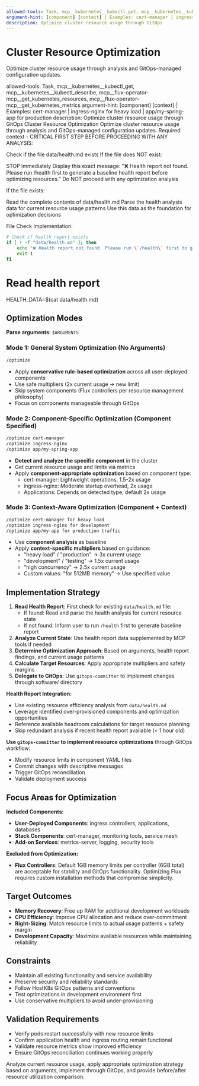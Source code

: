 ```yaml
---
allowed-tools: Task, mcp__kubernetes__kubectl_get, mcp__kubernetes__kubectl_describe, mcp__flux-operator-mcp__get_kubernetes_resources, mcp__flux-operator-mcp__get_kubernetes_metrics
argument-hint: [component] [context] | Examples: cert-manager | ingress-nginx for heavy load | app/my-spring-app for production
description: Optimize cluster resource usage through GitOps
---
```


# Cluster Resource Optimization

Optimize cluster resource usage through analysis and GitOps-managed configuration updates.


allowed-tools: Task, mcp__kubernetes__kubectl_get, mcp__kubernetes__kubectl_describe, mcp__flux-operator-mcp__get_kubernetes_resources, mcp__flux-operator-mcp__get_kubernetes_metrics
argument-hint: [component] [context] | Examples: cert-manager | ingress-nginx for heavy load | app/my-spring-app for production
description: Optimize cluster resource usage through GitOps
Cluster Resource Optimization
Optimize cluster resource usage through analysis and GitOps-managed configuration updates.
Required context - CRITICAL FIRST STEP
BEFORE PROCEEDING WITH ANY ANALYSIS:

Check if the file data/health.md exists
If the file does NOT exist:

STOP immediately
Display this exact message: "❌ Health report not found. Please run /health first to generate a baseline health report before optimizing resources."
Do NOT proceed with any optimization analysis


If the file exists:

Read the complete contents of data/health.md
Parse the health analysis data for current resource usage patterns
Use this data as the foundation for optimization decisions



File Check Implementation:
```bash
# Check if health report exists
if [ ! -f "data/health.md" ]; then
    echo "❌ Health report not found. Please run \`/health\` first to generate a baseline health report before optimizing resources."
    exit 1
fi
```

# Read health report
HEALTH_DATA=$(cat data/health.md)

## Optimization Modes

**Parse arguments**: `$ARGUMENTS`

### Mode 1: General System Optimization (No Arguments)
```bash
/optimize
```
- Apply **conservative rule-based optimization** across all user-deployed components
- Use safe multipliers (2x current usage → new limit)
- Skip system components (Flux controllers per resource management philosophy)
- Focus on components manageable through GitOps

### Mode 2: Component-Specific Optimization (Component Specified)
```bash
/optimize cert-manager
/optimize ingress-nginx
/optimize app/my-spring-app
```
- **Detect and analyze the specific component** in the cluster
- Get current resource usage and limits via metrics
- Apply **component-appropriate optimization** based on component type:
  - cert-manager: Lightweight operations, 1.5-2x usage
  - ingress-nginx: Moderate startup overhead, 2x usage
  - Applications: Depends on detected type, default 2x usage

### Mode 3: Context-Aware Optimization (Component + Context)
```bash
/optimize cert-manager for heavy load
/optimize ingress-nginx for development
/optimize app/my-app for production traffic
```
- Use **component analysis** as baseline
- Apply **context-specific multipliers** based on guidance:
  - "heavy load" / "production" → 3x current usage
  - "development" / "testing" → 1.5x current usage
  - "high concurrency" → 2.5x current usage
  - Custom values: "for 512MB memory" → Use specified value

## Implementation Strategy

1. **Read Health Report**: First check for existing `data/health.md` file:
   - If found: Read and parse the health analysis for current resource state
   - If not found: Inform user to run `/health` first to generate baseline report
2. **Analyze Current State**: Use health report data supplemented by MCP tools if needed
3. **Determine Optimization Approach**: Based on arguments, health report findings, and current usage patterns
4. **Calculate Target Resources**: Apply appropriate multipliers and safety margins
5. **Delegate to GitOps**: Use `gitops-committer` to implement changes through software/ directory

**Health Report Integration:**
- Use existing resource efficiency analysis from `data/health.md`
- Leverage identified over-provisioned components and optimization opportunities
- Reference available headroom calculations for target resource planning
- Skip redundant analysis if recent health report available (< 1 hour old)

**Use `gitops-committer` to implement resource optimizations** through GitOps workflow:
- Modify resource limits in component YAML files
- Commit changes with descriptive messages
- Trigger GitOps reconciliation
- Validate deployment success

## Focus Areas for Optimization

**Included Components:**
- **User-Deployed Components**: ingress controllers, applications, databases
- **Stack Components**: cert-manager, monitoring tools, service mesh
- **Add-on Services**: metrics-server, logging, security tools

**Excluded from Optimization:**
- **Flux Controllers**: Default 1GB memory limits per controller (6GB total) are acceptable for stability and GitOps functionality. Optimizing Flux requires custom installation methods that compromise simplicity.

## Target Outcomes

- **Memory Recovery**: Free up RAM for additional development workloads
- **CPU Efficiency**: Improve CPU allocation and reduce over-commitment
- **Right-Sizing**: Match resource limits to actual usage patterns + safety margin
- **Development Capacity**: Maximize available resources while maintaining reliability

## Constraints

- Maintain all existing functionality and service availability
- Preserve security and reliability standards
- Follow HostK8s GitOps patterns and conventions
- Test optimizations in development environment first
- Use conservative multipliers to avoid under-provisioning

## Validation Requirements

- Verify pods restart successfully with new resource limits
- Confirm application health and ingress routing remain functional
- Validate resource metrics show improved efficiency
- Ensure GitOps reconciliation continues working properly

Analyze current resource usage, apply appropriate optimization strategy based on arguments, implement through GitOps, and provide before/after resource utilization comparison.
